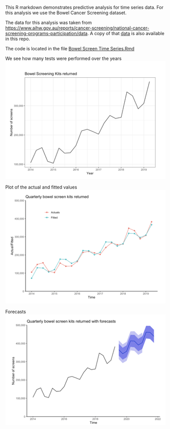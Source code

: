 This R markdown demonstrates predictive analysis for time series data. 
For this analysis we use the Bowel Cancer Screening dataset.

The data for this analysis was taken from https://www.aihw.gov.au/reports/cancer-screening/national-cancer-screening-programs-participation/data. 
A copy of that [data](https://github.com/IshK09/bowelscreening/blob/master/bowel%20screening%20data.xlsx) is also available in this repo. 

The code is located in the file [Bowel Screen Time Series.Rmd](https://github.com/IshK09/bowelscreening/blob/master/Bowel%20Screen%20Time%20Series.Rmd)

We see how many tests were performed over the years
![](initial.png)

Plot of the actual and fitted values
![](actualfitted.png)

Forecasts
![](forecast.png)

